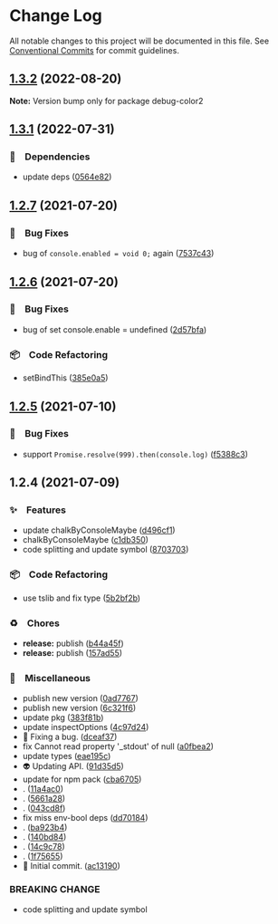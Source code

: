 # Change Log

All notable changes to this project will be documented in this file.
See [Conventional Commits](https://conventionalcommits.org) for commit guidelines.

## [1.3.2](https://github.com/bluelovers/debug-color/compare/debug-color2@1.3.1...debug-color2@1.3.2) (2022-08-20)

**Note:** Version bump only for package debug-color2





## [1.3.1](https://github.com/bluelovers/debug-color/compare/debug-color2@1.2.7...debug-color2@1.3.1) (2022-07-31)


### 📌　Dependencies

* update deps ([0564e82](https://github.com/bluelovers/debug-color/commit/0564e8205914839c5b2dfc7912a47d79c03e555d))





## [1.2.7](https://github.com/bluelovers/debug-color/compare/debug-color2@1.2.6...debug-color2@1.2.7) (2021-07-20)


### 🐛　Bug Fixes

* bug of `console.enabled = void 0;` again ([7537c43](https://github.com/bluelovers/debug-color/commit/7537c4324d373fd3caab1841a0896579e07b3650))





## [1.2.6](https://github.com/bluelovers/debug-color/compare/debug-color2@1.2.5...debug-color2@1.2.6) (2021-07-20)


### 🐛　Bug Fixes

* bug of set console.enable = undefined ([2d57bfa](https://github.com/bluelovers/debug-color/commit/2d57bfa5325588e5827d8e220acb79d90ee52900))


### 📦　Code Refactoring

* setBindThis ([385e0a5](https://github.com/bluelovers/debug-color/commit/385e0a586a21245a634c9bdc3f24449d6c8e030f))





## [1.2.5](https://github.com/bluelovers/debug-color/compare/debug-color2@1.2.4...debug-color2@1.2.5) (2021-07-10)


### 🐛　Bug Fixes

* support `Promise.resolve(999).then(console.log)` ([f5388c3](https://github.com/bluelovers/debug-color/commit/f5388c3fce5a497accaec4f78e67636065bbb748))





## 1.2.4 (2021-07-09)


### ✨　Features

* update chalkByConsoleMaybe ([d496cf1](https://github.com/bluelovers/debug-color/commit/d496cf180e99d1007793d9e3b98055b80ce031a4))
* chalkByConsoleMaybe ([c1db350](https://github.com/bluelovers/debug-color/commit/c1db35073f793150ed094f49755afe39bdf061be))
* code splitting and update symbol ([8703703](https://github.com/bluelovers/debug-color/commit/87037037e82525a8546592aba1bb8ec69e715ca9))


### 📦　Code Refactoring

* use tslib and fix type ([5b2bf2b](https://github.com/bluelovers/debug-color/commit/5b2bf2bbaba6f86b316be62cab0415830c9aac12))


### ♻️　Chores

* **release:** publish ([b44a45f](https://github.com/bluelovers/debug-color/commit/b44a45fe7d4ed95e2e7b6c8a9e30ea487716b187))
* **release:** publish ([157ad55](https://github.com/bluelovers/debug-color/commit/157ad557582de3e572091d9bb124abf47aed28c5))


### 🔖　Miscellaneous

* publish new version ([0ad7767](https://github.com/bluelovers/debug-color/commit/0ad776762d252f33f17bb4f08845bde5a55b6276))
* publish new version ([6c321f6](https://github.com/bluelovers/debug-color/commit/6c321f6b4a028e2f159683e41f5a095ef05eb9db))
* update pkg ([383f81b](https://github.com/bluelovers/debug-color/commit/383f81bb2b342bef9f3c3881e6e04bd424669559))
* update inspectOptions ([4c97d24](https://github.com/bluelovers/debug-color/commit/4c97d249f0a6be082ebfa53ce60749e2ff7f89a9))
* :bug: Fixing a bug. ([dceaf37](https://github.com/bluelovers/debug-color/commit/dceaf378b50aa7f3ab294bde3aef814e367aa9d3))
* fix Cannot read property '_stdout' of null ([a0fbea2](https://github.com/bluelovers/debug-color/commit/a0fbea2059d060f914c210e2eb172149027c4427))
* update types ([eae195c](https://github.com/bluelovers/debug-color/commit/eae195c980cdc90a5cb09e945166f3ccdccaf8ea))
* :alien: Updating API. ([91d35d5](https://github.com/bluelovers/debug-color/commit/91d35d564eb61f0fdfff0b1b4c1eb6c2689a0979))
* update for npm pack ([cba6705](https://github.com/bluelovers/debug-color/commit/cba6705597d363b91835c6cfdb4cb70dcbcbd93a))
* . ([11a4ac0](https://github.com/bluelovers/debug-color/commit/11a4ac068bd23ec422aad2f30985cbdbd485c65c))
* . ([5661a28](https://github.com/bluelovers/debug-color/commit/5661a28d166a309fe704856170d9a1df282c1d28))
* . ([043cd8f](https://github.com/bluelovers/debug-color/commit/043cd8fda822c4ccc2f3a0a326c922d1394ade25))
* fix miss env-bool deps ([dd70184](https://github.com/bluelovers/debug-color/commit/dd701840caa592b16a703c27d15aea0231d6dc0d))
* . ([ba923b4](https://github.com/bluelovers/debug-color/commit/ba923b46dc4528795d9917023cc348a2c294cedf))
* . ([140bd84](https://github.com/bluelovers/debug-color/commit/140bd84065e653acdd1d4e8e732bcb81cee9b2b2))
* . ([14c9c78](https://github.com/bluelovers/debug-color/commit/14c9c78da461e9181602178668e7ca3ae1351bd9))
* . ([1f75655](https://github.com/bluelovers/debug-color/commit/1f7565597efa17e8f350984170c51093f5847403))
* :tada: Initial commit. ([ac13190](https://github.com/bluelovers/debug-color/commit/ac1319077c3621dcfa64ee2656ec90eb8c940000))


### BREAKING CHANGE

* code splitting and update symbol
